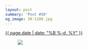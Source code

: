 ```yaml
---
layout: post
summary: 'Post #30'
og_image: 30-1280.jpg
---
```


<p>
 <time>
  <a href="/30">
   {{ page.date | date: "%B %-d, %Y" }}
  </a>
 </time>
 <a href="/30">
  <figure data-taken="8/31/2013">
   <img sizes="(min-width: 700px) 50vw, calc(100vw - 2rem)" src="{{ site.assets_url }}/30-640.jpg" srcset="{{ site.assets_url }}/30-1280.jpg 1280w, {{ site.assets_url }}/30-960.jpg 960w, {{ site.assets_url }}/30-640.jpg 640w, {{ site.assets_url }}/30-320.jpg 320w"/>
  </figure>
 </a>
</p>
